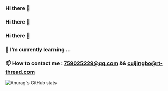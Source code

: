 ### Hi there 👋
### Hi there 👋
### Hi there 👋
### 🌱 I’m currently learning ...
### 📫 How to contact me : 759025229@qq.com && cuijingbo@rt-thread.com

![Anurag's GitHub stats](https://github-readme-stats.vercel.app/api?username=Trigger-CN&show_icons=true)
